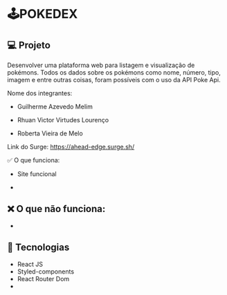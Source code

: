 # 🕹POKEDEX 

## 💻 Projeto

 Desenvolver uma plataforma web para listagem e visualização de pokémons. Todos os dados sobre os pokémons como nome, número, tipo, imagem e entre outras coisas, foram possíveis com o uso da API Poke Api.

Nome dos integrantes: 

- Guilherme Azevedo Melim

- Rhuan Victor Virtudes Lourenço

- Roberta Vieira de Melo

Link do Surge: https://ahead-edge.surge.sh/

✅ O que funciona:
- Site funcional

- 

❌ O que não funciona: 
- 
- 

## 🚀 Tecnologias

- React JS
- Styled-components
- React Router Dom
- 

